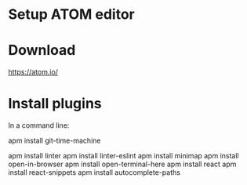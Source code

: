 Setup ATOM editor
==================


# Download

https://atom.io/

# Install plugins

In a command line:

apm install git-time-machine

apm install linter
apm install linter-eslint
apm install minimap
apm install open-in-browser
apm install open-terminal-here
apm install react
apm install react-snippets
apm install autocomplete-paths

